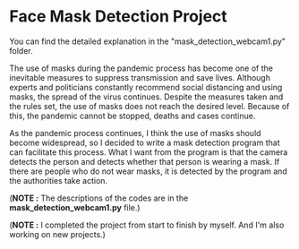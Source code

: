 # **Face Mask Detection** Project

You can find the detailed explanation in the "mask_detection_webcam1.py" folder.


The use of masks during the pandemic process has become one of the inevitable measures to suppress
transmission and save lives. Although experts and politicians constantly recommend social distancing and
using masks, the spread of the virus continues. Despite the measures taken and the rules set, the use of
masks does not reach the desired level. Because of this, the pandemic cannot be stopped, deaths and cases
continue.

As the pandemic process continues, I think the use of masks should become widespread, so I decided to
write a mask detection program that can facilitate this process. What I want from the program is that the
camera detects the person and detects whether that person is wearing a mask. If there are people who do
not wear masks, it is detected by the program and the authorities take action.

(**NOTE :** The descriptions of the codes are in the **mask_detection_webcam1.py** file.)

(**NOTE :** I completed the project from start to finish by myself. And I'm also working on new projects.)
